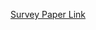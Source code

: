 [Survey Paper Link]([https://www.google.com](https://www.overleaf.com/project/674bd777eb8311785881ddc2))
